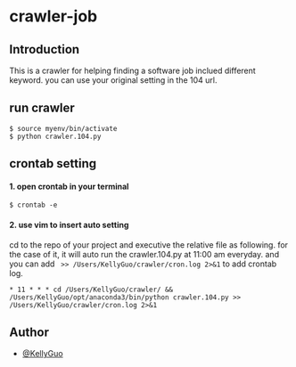 # crawler-job

## Introduction

This is a crawler for helping finding a software job inclued different keyword. you can use your original setting in the 104 url.


## run crawler
```
$ source myenv/bin/activate
$ python crawler.104.py
```

## crontab setting

####  1. open crontab in your terminal

```
$ crontab -e
```

####  2. use vim to insert auto setting
cd to the repo of your project and executive the relative file  as following. for the case of it, it will auto run the crawler.104.py at 11:00 am everyday.
and you can add ` >> /Users/KellyGuo/crawler/cron.log 2>&1` to add crontab log.

```
* 11 * * * cd /Users/KellyGuo/crawler/ && /Users/KellyGuo/opt/anaconda3/bin/python crawler.104.py >> /Users/KellyGuo/crawler/cron.log 2>&1
```


## Author 

- [@KellyGuo](https://www.github.com/siaochi)

